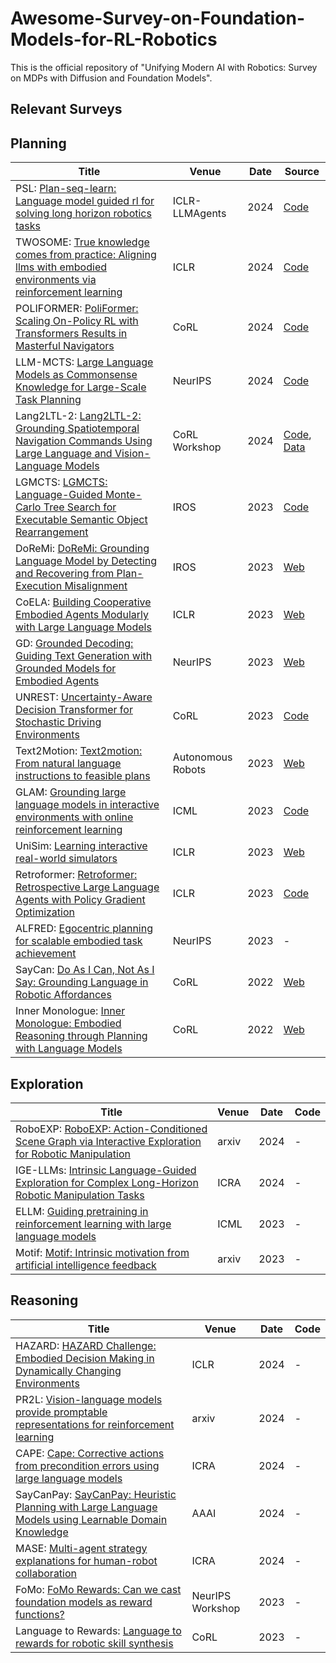 # Awesome-Survey-on-Foundation-Models-for-RL-Robotics
This is the official repository of "Unifying Modern AI with Robotics: Survey on MDPs with Diffusion and Foundation Models".

## Relevant Surveys

## Planning

| Title                                                                 | Venue                  | Date | Source |
|------------------------------------------------------------------------|------------------------|------|------|
| PSL: [Plan-seq-learn: Language model guided rl for solving long horizon robotics tasks](https://arxiv.org/abs/2405.01534)                                                            | ICLR-LLMAgents         | 2024 | [Code](https://github.com/mihdalal/planseqlearn)|
| TWOSOME: [True knowledge comes from practice: Aligning llms with embodied environments via reinforcement learning](https://arxiv.org/abs/2401.14151)                                                        | ICLR                   | 2024 | [Code](https://github.com/WeihaoTan/TWOSOME) |
| POLIFORMER: [PoliFormer: Scaling On-Policy RL with Transformers Results in Masterful Navigators](https://arxiv.org/abs/2406.20083)                                              | CoRL                   | 2024 | [Code](https://github.com/allenai/poliformer) |
| LLM-MCTS: [Large Language Models as Commonsense Knowledge for Large-Scale Task Planning](https://arxiv.org/abs/2305.14078)                                                       | NeurIPS                | 2024 | [Code](https://github.com/1989Ryan/llm-mcts) |
| Lang2LTL-2: [Lang2LTL-2: Grounding Spatiotemporal Navigation Commands Using Large Language and Vision-Language Models](https://semrob.github.io/docs/rss_semrob2024_cr_paper23.pdf)                    | CoRL Workshop          | 2024 | [Code](https://github.com/h2r/Lang2LTL-2), [Data](https://drive.google.com/drive/folders/1gWomkuVqxLU01ftzF34bEacJBeUwBMOf) |
| LGMCTS: [LGMCTS: Language-Guided Monte-Carlo Tree Search for Executable Semantic Object Rearrangement](https://arxiv.org/pdf/2309.15821v2)                              | IROS                   | 2023 |[Code](https://github.com/changhaonan/LGMCTS-D)|
| DoReMi: [DoReMi: Grounding Language Model by Detecting and Recovering from Plan-Execution Misalignment](https://arxiv.org/abs/2307.00329)                                 | IROS                   | 2023 |[Web](https://sites.google.com/view/doremi-paper)|
| CoELA: [Building Cooperative Embodied Agents Modularly with Large Language Models](https://arxiv.org/abs/2307.02485)                                                          | ICLR                   | 2023 | [Web](https://vis-www.cs.umass.edu/Co-LLM-Agents)|
| GD: [Grounded Decoding: Guiding Text Generation with Grounded Models for Embodied Agents](https://arxiv.org/abs/2303.00855)                                                              | NeurIPS                | 2023 |[Web](grounded-decoding.github.io)|
| UNREST: [Uncertainty-Aware Decision Transformer for Stochastic Driving Environments](https://arxiv.org/abs/2309.16397)                                                  | CoRL                   | 2023 |[Code](https://github.com/Emiyalzn/CoRL24-UNREST)|
| Text2Motion: [Text2motion: From natural language instructions to feasible plans](https://arxiv.org/abs/2303.12153)                                                     | Autonomous Robots      | 2023 |[Web](https://sites.google.com/stanford.edu/text2motion)|
| GLAM: [Grounding large language models in interactive environments with online reinforcement learning](https://arxiv.org/abs/2302.02662)                                                | ICML                   | 2023 |[Code](https://github.com/flowersteam/Grounding_LLMs_with_online_RL)|
| UniSim: [Learning interactive real-world simulators](https://arxiv.org/abs/2310.06114)                                                          | ICLR                   | 2023 |[Web](https://universal-simulator.github.io/unisim/)|
| Retroformer: [Retroformer: Retrospective Large Language Agents with Policy Gradient Optimization](https://arxiv.org/abs/2308.02151)                    | ICLR                   | 2023 |[Code](https://github.com/weirayao/Retroformer)|
| ALFRED: [Egocentric planning for scalable embodied task achievement](https://arxiv.org/abs/2306.01295)                                                         | NeurIPS                | 2023 | -    |
| SayCan: [Do As I Can, Not As I Say: Grounding Language in Robotic Affordances](https://arxiv.org/abs/2204.01691)                                                          | CoRL                   | 2022 | [Web](say-can.github.io)|
| Inner Monologue: [Inner Monologue: Embodied Reasoning through Planning with Language Models](https://arxiv.org/abs/2207.05608)                                              | CoRL                   | 2022 |[Web](https://innermonologue.github.io/)|

## Exploration
| Title                              | Venue                | Date | Code |
|------------------------------------|----------------------|------|------|
| RoboEXP: [RoboEXP: Action-Conditioned Scene Graph via Interactive Exploration for Robotic Manipulation](https://arxiv.org/abs/2402.15487)                       | arxiv                | 2024 | -    |
| IGE-LLMs: [Intrinsic Language-Guided Exploration for Complex Long-Horizon Robotic Manipulation Tasks](https://arxiv.org/abs/2309.16347)                     | ICRA                 | 2024 | -    |
| ELLM: [Guiding pretraining in reinforcement learning with large language models](https://arxiv.org/abs/2302.06692)                         | ICML                 | 2023 | -    |
| Motif: [Motif: Intrinsic motivation from artificial intelligence feedback](https://arxiv.org/abs/2310.00166)                        | arxiv                | 2023 | -    |



## Reasoning
| Title                              | Venue                | Date | Code |
|------------------------------------|----------------------|------|------|
| HAZARD: [HAZARD Challenge: Embodied Decision Making in Dynamically Changing Environments](https://arxiv.org/abs/2401.12975)                        | ICLR                 | 2024 | -    |
| PR2L: [Vision-language models provide promptable representations for reinforcement learning](https://arxiv.org/abs/2402.02651)                           | arxiv                | 2024 | -    |
| CAPE: [Cape: Corrective actions from precondition errors using large language models](https://arxiv.org/abs/2211.09935)                          | ICRA                 | 2024 | -    |
| SayCanPay: [SayCanPay: Heuristic Planning with Large Language Models using Learnable Domain Knowledge](https://arxiv.org/abs/2308.12682)                   | AAAI                 | 2024 | -    |
| MASE: [Multi-agent strategy explanations for human-robot collaboration](https://arxiv.org/abs/2311.11955)                        | ICRA                 | 2024 | -    |
| FoMo: [FoMo Rewards: Can we cast foundation models as reward functions?](https://arxiv.org/abs/2312.03881)                   | NeurIPS Workshop     | 2023 | -    |
| Language to Rewards: [Language to rewards for robotic skill synthesis](https://arxiv.org/abs/2306.08647)         | CoRL                 | 2023 | -    |





